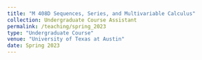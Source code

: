 ```yaml
---
title: "M 408D Sequences, Series, and Multivariable Calculus"
collection: Undergraduate Course Assistant
permalink: /teaching/spring_2023
type: "Undergraduate Course"
venue: "University of Texas at Austin"
date: Spring 2023
---
```



